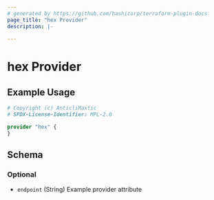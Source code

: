 ```yaml
---
# generated by https://github.com/hashicorp/terraform-plugin-docs
page_title: "hex Provider"
description: |-
  
---
```


# hex Provider



## Example Usage

```terraform
# Copyright (c) AnticliMaxtic
# SPDX-License-Identifier: MPL-2.0

provider "hex" {
}
```

<!-- schema generated by tfplugindocs -->
## Schema

### Optional

- `endpoint` (String) Example provider attribute
